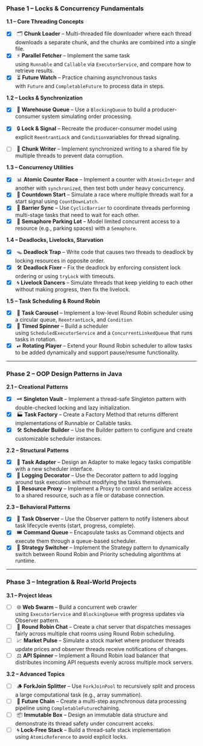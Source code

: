 ### **Phase 1 – Locks & Concurrency Fundamentals**

**1.1 – Core Threading Concepts**

- [x]  🗂 **Chunk Loader** – Multi-threaded file downloader where each thread downloads a separate chunk, and the chunks are combined into a single file.
- [x]  ⚡ **Parallel Fetcher** – Implement the same task using `Runnable` and `Callable` via `ExecutorService`, and compare how to retrieve results.
- [x]  ⏳ **Future Watch** – Practice chaining asynchronous tasks with `Future` and `CompletableFuture` to process data in steps.

**1.2 – Locks & Synchronization**

- [x]  🛒 **Warehouse Queue** – Use a `BlockingQueue` to build a producer-consumer system simulating order processing.
- [x]  🔒 **Lock & Signal** – Recreate the producer-consumer model using explicit `ReentrantLock` and `Condition`variables for thread signaling.
- [ ]  🔄 **Chunk Writer** – Implement synchronized writing to a shared file by multiple threads to prevent data corruption.
    

**1.3 – Concurrency Utilities**

- [x]  📊 **Atomic Counter Race** – Implement a counter with `AtomicInteger` and another with `synchronized`, then test both under heavy concurrency.
- [x]  🏁 **Countdown Start** – Simulate a race where multiple threads wait for a start signal using `CountDownLatch`.
- [x]  🚧 **Barrier Sync** – Use `CyclicBarrier` to coordinate threads performing multi-stage tasks that need to wait for each other.
- [x]  🚦 **Semaphore Parking Lot** – Model limited concurrent access to a resource (e.g., parking spaces) with a `Semaphore`.

**1.4 – Deadlocks, Livelocks, Starvation**

- [x]  🪤 **Deadlock Trap** – Write code that causes two threads to deadlock by locking resources in opposite order.
- [x]  🛠 **Deadlock Fixer** – Fix the deadlock by enforcing consistent lock ordering or using `tryLock` with timeouts.
- [x]  🌀 **Livelock Dancers** – Simulate threads that keep yielding to each other without making progress, then fix the livelock.

**1.5 – Task Scheduling & Round Robin**

- [X]  🔁 **Task Carousel** – Implement a low-level Round Robin scheduler using a circular queue, `ReentrantLock`, and `Condition`.
- [X]  📅 **Timed Spinner** – Build a scheduler using `ScheduledExecutorService` and a `ConcurrentLinkedQueue` that runs tasks in rotation.
- [x]  ⏯ **Rotating Player** – Extend your Round Robin scheduler to allow tasks to be added dynamically and support pause/resume functionality.

---

### **Phase 2 – OOP Design Patterns in Java**

**2.1 – Creational Patterns**

- [x]  🗝 **Singleton Vault** – Implement a thread-safe Singleton pattern with double-checked locking and lazy initialization.
- [x]  🏭 **Task Factory** – Create a Factory Method that returns different implementations of Runnable or Callable tasks.
- [x]  🛠 **Scheduler Builder** – Use the Builder pattern to configure and create customizable scheduler instances.

**2.2 – Structural Patterns**

- [x]  🔌 **Task Adapter** – Design an Adapter to make legacy tasks compatible with a new scheduler interface.
- [x]  🎯 **Logging Decorator** – Use the Decorator pattern to add logging around task execution without modifying the tasks themselves.
- [x]  🚪 **Resource Proxy** – Implement a Proxy to control and serialize access to a shared resource, such as a file or database connection.

**2.3 – Behavioral Patterns**

- [x]  📡 **Task Observer** – Use the Observer pattern to notify listeners about task lifecycle events (start, progress, complete).
- [x]  🎟 **Command Queue** – Encapsulate tasks as Command objects and execute them through a queue-based scheduler.
- [x]  🔄 **Strategy Switcher** – Implement the Strategy pattern to dynamically switch between Round Robin and Priority scheduling algorithms at runtime.

---

### **Phase 3 – Integration & Real-World Projects**

**3.1 – Project Ideas**

- [ ]  🌐 **Web Swarm** – Build a concurrent web crawler using `ExecutorService` and `BlockingQueue` with progress updates via Observer pattern.
- [ ]  💬 **Round Robin Chat** – Create a chat server that dispatches messages fairly across multiple chat rooms using Round Robin scheduling.
- [ ]  📈 **Market Pulse** – Simulate a stock market where producer threads update prices and observer threads receive notifications of changes.
- [ ]  ⚖ **API Spinner** – Implement a Round Robin load balancer that distributes incoming API requests evenly across multiple mock servers.

**3.2 – Advanced Topics**

- [ ]  🪵 **ForkJoin Splitter** – Use `ForkJoinPool` to recursively split and process a large computational task (e.g., array summation).
- [ ]  🔗 **Future Chain** – Create a multi-step asynchronous data processing pipeline using `CompletableFuture`chaining.
- [ ]  📦 **Immutable Box** – Design an immutable data structure and demonstrate its thread safety under concurrent acceks.
- [ ]  🌀 **Lock-Free Stack** – Build a thread-safe stack implementation using `AtomicReference` to avoid explicit locks.
